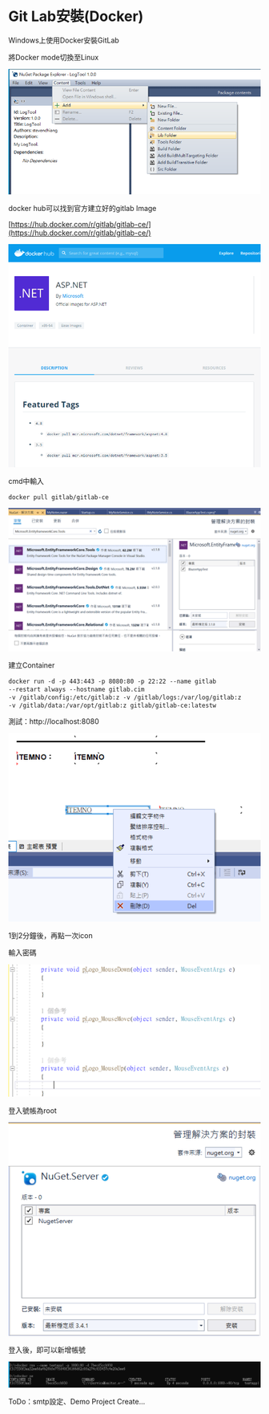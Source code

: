# Git Lab安裝\(Docker\)

Windows上使用Docker安裝GitLab

將Docker mode切換至Linux

![](../../.gitbook/assets/image%20%289%29.png)

docker hub可以找到官方建立好的gitlab Image

[https://hub.docker.com/r/gitlab/gitlab-ce/](https://hub.docker.com/r/gitlab/gitlab-ce/)

![](../../.gitbook/assets/image%20%28104%29.png)

cmd中輸入

```text
docker pull gitlab/gitlab-ce
```

![](../../.gitbook/assets/image%20%28348%29.png)

建立Container

```text
docker run -d -p 443:443 -p 8080:80 -p 22:22 --name gitlab 
--restart always --hostname gitlab.cim 
-v /gitlab/config:/etc/gitlab:z -v /gitlab/logs:/var/log/gitlab:z 
-v /gitlab/data:/var/opt/gitlab:z gitlab/gitlab-ce:latestw
```

測試：http://localhost:8080

![](../../.gitbook/assets/image%20%28336%29.png)

1到2分鐘後，再點一次icon

輸入密碼

![](../../.gitbook/assets/image%20%28410%29.png)

登入號帳為root

![](../../.gitbook/assets/image%20%28196%29.png)

登入後，即可以新增帳號



![](../../.gitbook/assets/image%20%2818%29.png)

ToDo：smtp設定、Demo Project Create...

